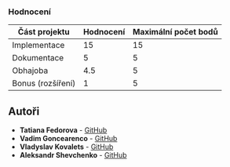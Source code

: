 ### Hodnocení

| Část projektu  | Hodnocení | Maximální počet bodů |
|----|------|----------------|
| Implementace      | 15  | 15 |
| Dokumentace       | 5   | 5  |
| Obhajoba          | 4.5 | 5  |
| Bonus (rozšíření) | 1   | 5  |


## Autoři

- **Tatiana Fedorova** - [GitHub](https://github.com/txfedorova)
- **Vadim Goncearenco** - [GitHub](https://github.com/VileDeg)
- **Vladyslav Kovalets** - [GitHub](https://github.com/kbadrat)
- **Aleksandr Shevchenko** - [GitHub](https://github.com/rediso4ka)